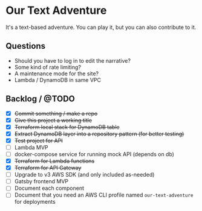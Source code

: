 # Our Text Adventure

It's a text-based adventure. You can play it, but you can also contribute to it.

## Questions
  - Should you have to log in to edit the narrative?
  - Some kind of rate limiting?
  - A maintenance mode for the site?
  - Lambda / DynamoDB in same VPC

## Backlog / @TODO
  - [x] ~~Commit something / make a repo~~
  - [x] ~~Give this project a working title~~
  - [x] ~~Terraform local stack for DynamoDB table~~
  - [x] ~~Extract DynamoDB layer into a repository pattern (for better testing)~~
  - [x] ~~Test project for API~~
  - [ ] Lambda MVP
  - [ ] docker-compose service for running mock API (depends on db)
  - [x] ~~Terraform for Lambda functions~~
  - [x] ~~Terraform for API Gateway~~
  - [ ] Upgrade to v3 AWS SDK (and only included as-needed)
  - [ ] Gatsby frontend MVP
  - [ ] Document each component
  - [ ] Document that you need an AWS CLI profile named `our-text-adventure` for deployments
